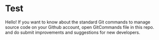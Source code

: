 # Test
Hello! If you want to know about the standard Git commands to manage source code on your Github account, open GitCommands file in this repo. and do submit improvements and suggestions for new developers.
